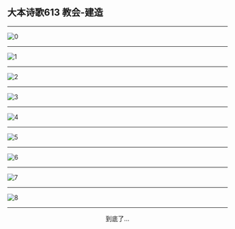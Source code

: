 
## 大本诗歌613 教会-建造
        
<div id="aplayer0"></div>

---

<img alt="0" data-original="/data/d0613/0">

---

<img alt="1" data-original="/data/d0613/1">

---

<img alt="2" data-original="/data/d0613/2">

---

<img alt="3" data-original="/data/d0613/3">

---

<img alt="4" data-original="/data/d0613/4">

---

<img alt="5" data-original="/data/d0613/5">

---

<img alt="6" data-original="/data/d0613/6">

---

<img alt="7" data-original="/data/d0613/7">

---

<img alt="8" data-original="/data/d0613/8">

---

<p style="text-align: center">到底了...</p>

<script src="/js/dist-view.js"></script>

<script>
MAIN.id = 'd0613';
        
const ap0 = new APlayer({
    container: document.getElementById('aplayer0'),
    volume: 1,
    loop: 'none',
    preload: 'none',
    audio: [{
        name: '大本诗歌613.mp3',
        artist: '大本诗歌',
        url: 'https://res.wx.qq.com/voice/getvoice?mediaid=MzI0NTk3MDM5M18yMjQ3NDk1MzIx',
        cover: '/favicon'
    }]
});
</script>
